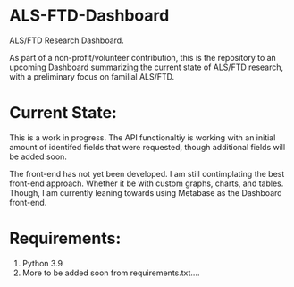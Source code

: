 # ALS-FTD-Dashboard
ALS/FTD Research Dashboard.

As part of a non-profit/volunteer contribution, this is the repository to an upcoming Dashboard summarizing the current state of ALS/FTD research, with a preliminary focus on familial ALS/FTD.

# Current State:
This is a work in progress. The API functionaltiy is working with an initial amount of identifed fields that were requested, though additional fields will be added soon.

The front-end has not yet been developed. I am still contimplating the best front-end approach. Whether it be with custom graphs, charts, and tables. Though, I am currently leaning towards using Metabase as the Dashboard front-end.

# Requirements:
1. Python 3.9
2. More to be added  soon from requirements.txt....
